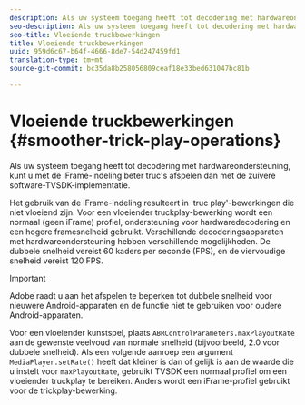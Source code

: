 ```yaml
---
description: Als uw systeem toegang heeft tot decodering met hardwareondersteuning, kunt u met de iFrame-indeling beter truc's afspelen dan met de zuivere software-TVSDK-implementatie.
seo-description: Als uw systeem toegang heeft tot decodering met hardwareondersteuning, kunt u met de iFrame-indeling beter truc's afspelen dan met de zuivere software-TVSDK-implementatie.
seo-title: Vloeiende truckbewerkingen
title: Vloeiende truckbewerkingen
uuid: 959d6c67-b64f-4666-8de7-54d247459fd1
translation-type: tm+mt
source-git-commit: bc35da8b258056809ceaf18e33bed631047bc81b

---
```



# Vloeiende truckbewerkingen {#smoother-trick-play-operations}

Als uw systeem toegang heeft tot decodering met hardwareondersteuning, kunt u met de iFrame-indeling beter truc&#39;s afspelen dan met de zuivere software-TVSDK-implementatie.

<!--<a id="section_3DBFD7A3D1C7453096D3D3885E786263"></a>-->

Het gebruik van de iFrame-indeling resulteert in &#39;truc play&#39;-bewerkingen die niet vloeiend zijn. Voor een vloeiender truckplay-bewerking wordt een normaal (geen iFrame) profiel, ondersteuning voor hardwaredecodering en een hogere framesnelheid gebruikt. Verschillende decoderingsapparaten met hardwareondersteuning hebben verschillende mogelijkheden. De dubbele snelheid vereist 60 kaders per seconde (FPS), en de viervoudige snelheid vereist 120 FPS.

>[!IMPORTANT]
>
>Adobe raadt u aan het afspelen te beperken tot dubbele snelheid voor nieuwere Android-apparaten en de functie niet te gebruiken voor oudere Android-apparaten.

Voor een vloeiender kunstspel, plaats `ABRControlParameters.maxPlayoutRate` aan de gewenste veelvoud van normale snelheid (bijvoorbeeld, 2.0 voor dubbele snelheid). Als een volgende aanroep een argument `MediaPlayer.setRate()` heeft dat kleiner is dan of gelijk is aan de waarde die u instelt voor `maxPlayoutRate`, gebruikt TVSDK een normaal profiel om een vloeiender truckplay te bereiken. Anders wordt een iFrame-profiel gebruikt voor de trickplay-bewerking.